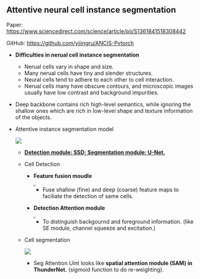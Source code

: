 ## Attentive neural cell instance segmentation

Paper: https://www.sciencedirect.com/science/article/pii/S1361841518308442

GitHub: https://github.com/yijingru/ANCIS-Pytorch

- **Difficulties in nerual cell instance segmentation**
  - Nerual cells vary in shape and size.
  - Many nerual cells have tiny and slender structures.
  - Neural cells tend to adhere to each other to cell interaction.
  - Nerual cells many have obscure contours, and microscopic images usually have low contrast and background impurities.

- Deep backbone contains rich high-level semantics, while ignoring the shallow ones which are rich in low-level shape and texture information of the objects.

- Attentive instance segmentation model

  ![](https://gitee.com/gggqq/src/raw/master/attentive%20cell%20segmentation.png?raw=true)

  - **<u>Detection module: SSD; Segmentation module: U-Net.</u>**

  - Cell Detection

    - **Feature fusion moudle**

      <img src="https://gitee.com/gggqq/src/raw/master/feature%20fusion%20module.png?raw=true" style="zoom:33%;" />

      - Fuse shallow (fine) and deep (coarse) feature maps to faciliate the detection of same cells.

    - **Detection Attention module**

      <img src="https://gitee.com/gggqq/src/raw/master/attention%20module.png?raw=true" style="zoom:33%;" />

      - To distinguish backgournd and foreground information. (like SE module, channel squeeze and excitation.)

  - Cell segmentation

    ![](https://gitee.com/gggqq/src/raw/master/segmentation%20module.png?raw=true)

    - Seg Attention Uint looks like **spatial attention module (SAM) in ThunderNet.** (sigmoid function to do re-weighting).